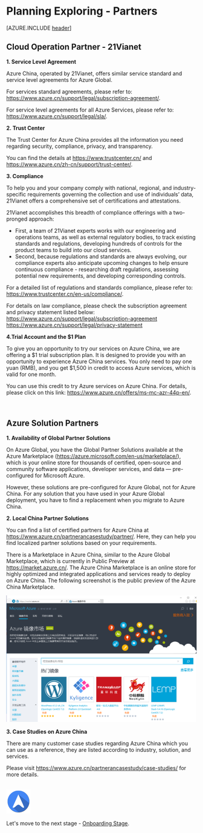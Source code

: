 <properties
	pageTitle="Global Customer Playbook planning-explore-partners | Azure"
	description="Global Customer Playbook - exploring the Partners area of the Planning Stage"
	services="global-customer-playbook"
	documentationCenter=""
	authors="jtong"
	manager="edwinc"
	editor=""
	tags="global-customer-playbook"/>

<tags
	ms.service="migration-lifecycle-planning"
	ms.workload=""
	ms.tgt_pltfrm=""
	ms.devlang="na"
	ms.topic="article"
	ms.date="12/26/2016"
	wacn.date="12/26/2016"
	wacn.lang="en"
	ms.author="jtong"/>


# Planning Exploring - Partners

[AZURE.INCLUDE [header](../../../includes/planning-explore.md)]

## Cloud Operation Partner - 21Vianet

**1. Service Level Agreement**

Azure China, operated by 21Vianet, offers similar service standard and service level agreements for Azure Global.
 
For services standard agreements, please refer to: <https://www.azure.cn/support/legal/subscription-agreement/>.
 
For service level agreements for all Azure Services, please refer to:
<https://www.azure.cn/support/legal/sla/>.

**2. Trust Center**

The Trust Center for Azure China provides all the information you need regarding security, compliance, privacy, and transparency.
 
You can find the details at <https://www.trustcenter.cn/> and <https://www.azure.cn/zh-cn/support/trust-center/>.

**3. Compliance**

To help you and your company comply with national, regional, and industry-specific requirements governing the collection and use of individuals’ data, 21Vianet offers a comprehensive set of certifications and attestations.
 
21Vianet accomplishes this breadth of compliance offerings with a two-pronged approach:

- First, a team of 21Vianet experts works with our engineering and operations teams, as well as external regulatory bodies, to track existing standards and regulations, developing hundreds of controls for the product teams to build into our cloud services.
- Second, because regulations and standards are always evolving, our compliance experts also anticipate upcoming changes to help ensure continuous compliance - researching draft regulations, assessing potential new requirements, and developing corresponding controls.
 
For a detailed list of regulations and standards compliance, please refer to: <https://www.trustcenter.cn/en-us/compliance/>.
 
For details on law compliance, please check the subscription agreement and privacy statement listed below:
</br>
<https://www.azure.cn/support/legal/subscription-agreement>
</br>
<https://www.azure.cn/support/legal/privacy-statement>
 
**4.Trial Account and the $1 Plan**

To give you an opportunity to try our services on Azure China, we are offering a $1 trial subscription plan. It is designed to provide you with an opportunity to experience Azure China services. You only need to pay one yuan (RMB), and you get $1,500 in credit to access Azure services, which is valid for one month.
 
You can use this credit to try Azure services on Azure China. For details, please click on this link: <https://www.azure.cn/offers/ms-mc-azr-44p-en/>.
 
</br>

## Azure Solution Partners

**1. Availability of Global Partner Solutions**

On Azure Global, you have the Global Partner Solutions available at the Azure Marketplace (<https://azure.microsoft.com/en-us/marketplace/>), which is your online store for thousands of certified, open-source and community software applications, developer services, and data — pre-configured for Microsoft Azure. 
 
However, these solutions are pre-configured for Azure Global, not for Azure China. For any solution that you have used in your Azure Global deployment, you have to find a replacement when you migrate to Azure China.

**2. Local China Partner Solutions**

You can find a list of certified partners for Azure China at <https://www.azure.cn/partnerancasestudy/partner/>. Here, they can help you find localized partner solutions based on your requirements.

There is a Marketplace in Azure China, similar to the Azure Global Marketplace, which is currently in Public Preview at <https://market.azure.cn/>. The Azure China Marketplace is an online store for highly optimized and integrated applications and services ready to deploy on Azure China. The following screenshot is the public preview of the Azure China Marketplace.

![img](../../media/marketplace.png)

**3. Case Studies on Azure China**

There are many customer case studies regarding Azure China which you can use as a reference, they are listed according to industry, solution, and services.
 
Please visit <https://www.azure.cn/partnerancasestudy/case-studies/> for more details.
</br>
</br>

![navigation](../../media/navigation.png)

Let's move to the next stage - [Onboarding Stage](/solutions/global-customer/onboarding/explore/policies/).


